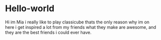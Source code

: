 # Hello-world
Hi im Mia i really like to play classicube thats the only reason why im on here i get inspired a lot from my friends what they make  are awesome, and they are the best friends i could ever have.
